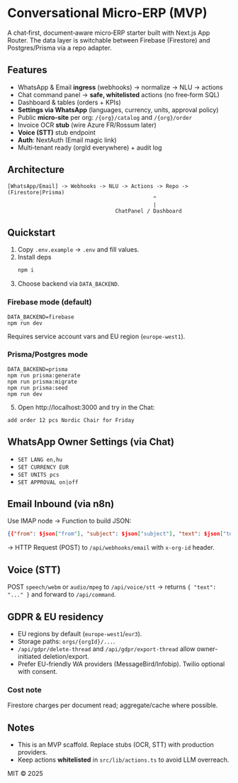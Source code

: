 # Conversational Micro‑ERP (MVP)

A chat‑first, document‑aware micro‑ERP starter built with Next.js App Router. The data layer is switchable between Firebase (Firestore) and Postgres/Prisma via a repo adapter.

## Features
- WhatsApp & Email **ingress** (webhooks) → normalize → NLU → actions
- Chat command panel → **safe, whitelisted** actions (no free‑form SQL)
- Dashboard & tables (orders + KPIs)
- **Settings via WhatsApp** (languages, currency, units, approval policy)
- Public **micro‑site** per org: `/{org}/catalog` and `/{org}/order`
- Invoice OCR **stub** (wire Azure FR/Rossum later)
- **Voice (STT)** stub endpoint
- **Auth**: NextAuth (Email magic link)
- Multi‑tenant ready (orgId everywhere) + audit log

## Architecture

```
[WhatsApp/Email] -> Webhooks -> NLU -> Actions -> Repo -> (Firestore|Prisma)
                                              ^
                                              |
                                  ChatPanel / Dashboard
```

## Quickstart
1. Copy `.env.example` → `.env` and fill values.
2. Install deps
   ```bash
   npm i
   ```
3. Choose backend via `DATA_BACKEND`.

### Firebase mode (default)
```
DATA_BACKEND=firebase
npm run dev
```
Requires service account vars and EU region (`europe-west1`).

### Prisma/Postgres mode
```
DATA_BACKEND=prisma
npm run prisma:generate
npm run prisma:migrate
npm run prisma:seed
npm run dev
```

5. Open http://localhost:3000 and try in the Chat:
```
add order 12 pcs Nordic Chair for Friday
```

## WhatsApp Owner Settings (via Chat)
- `SET LANG en,hu`
- `SET CURRENCY EUR`
- `SET UNITS pcs`
- `SET APPROVAL on|off`

## Email Inbound (via n8n)
Use IMAP node → Function to build JSON:
```json
{{"from": $json["from"], "subject": $json["subject"], "text": $json["text"], "threadKey": $json["messageId"]}}
```
→ HTTP Request (POST) to `/api/webhooks/email` with `x-org-id` header.

## Voice (STT)
POST `speech/webm` or `audio/mpeg` to `/api/voice/stt` → returns `{ "text": "..." }` and forward to `/api/command`.

## GDPR & EU residency
- EU regions by default (`europe-west1`/`eur3`).
- Storage paths: `orgs/{orgId}/...`.
- `/api/gdpr/delete-thread` and `/api/gdpr/export-thread` allow owner-initiated deletion/export.
- Prefer EU-friendly WA providers (MessageBird/Infobip). Twilio optional with consent.

### Cost note
Firestore charges per document read; aggregate/cache where possible.

## Notes
- This is an MVP scaffold. Replace stubs (OCR, STT) with production providers.
- Keep actions **whitelisted** in `src/lib/actions.ts` to avoid LLM overreach.

MIT © 2025
